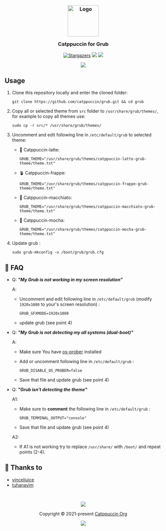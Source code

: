 <h3 align="center">
	<img src="https://raw.githubusercontent.com/catppuccin/catppuccin/dev/assets/logos/exports/1544x1544_circle.png" width="100" alt="Logo"/><br/>
	<img src="https://raw.githubusercontent.com/catppuccin/catppuccin/dev/assets/misc/transparent.png" height="30" width="0px"/>
	Catppuccin for Grub
	<img src="https://raw.githubusercontent.com/catppuccin/catppuccin/dev/assets/misc/transparent.png" height="30" width="0px"/>
</h3>
<p align="center">
    <a href="https://github.com/catppuccin/grub/stargazers"><img alt="Stargazers" src="https://img.shields.io/github/stars/catppuccin/grub?style=for-the-badge&logo=starship&color=B4BEFE&logoColor=CDD6F4&labelColor=313244"></a>
    <a href="https://github.com/catppuccin/grub/issues"><img src="https://img.shields.io/github/issues/catppuccin/grub?colorA=313244&colorB=FAB387&style=for-the-badge"></a>
    <a href="https://github.com/catppuccin/grub/contributors"><img src="https://img.shields.io/github/contributors/catppuccin/grub?colorA=313244&colorB=A6E3A1&style=for-the-badge"></a>
</p>


<p align="center">
  <img src="https://github.com/catppuccin/grub/raw/main/assets/cat-grub.png"/>
</p>

## Usage

1. Clone this repository locally and enter the cloned folder:
   
   ```shell
   git clone https://github.com/catppuccin/grub.git && cd grub
   ```

2. Copy all or selected theme from `src` folder to `/usr/share/grub/themes/`, for example to copy all themes use:
   
   ```shell
   sudo cp -r src/* /usr/share/grub/themes/
   ```
3. Uncomment and edit following line in `/etc/default/grub` to selected theme:
    - 🌻 Catppuccin-latte:
   
      ```shell
      GRUB_THEME="/usr/share/grub/themes/catppuccin-latte-grub-theme/theme.txt"
      ```
    - 🪴 Catppuccin-frappe:
   
      ```shell
      GRUB_THEME="/usr/share/grub/themes/catppuccin-frappe-grub-theme/theme.txt"
      ```
    - 🌺 Catppuccin-macchiato:
   
      ```shell
      GRUB_THEME="/usr/share/grub/themes/catppuccin-macchiato-grub-theme/theme.txt"
      ```
    - 🌿 Catppuccin-mocha:
   
      ```shell
      GRUB_THEME="/usr/share/grub/themes/catppuccin-mocha-grub-theme/theme.txt"
      ```

4. Update grub :
   
   ```shell
   sudo grub-mkconfig -o /boot/grub/grub.cfg
   ```

## 🙋 FAQ

- Q: **_"My Grub is not working in my screen resolution"_**
  
  A: 
  - Uncomment and edit following line in `/etc/default/grub` (modify `1920x1080` to your's screen resolution) : 
  
     ```shell
     GRUB_GFXMODE=1920x1080
     ```
  - update grub (see point 4)
  
- Q: **_"My Grub is not detecting my all systems (dual-boot)"_**
  
  A: 
  - Make sure You have [os-prober](https://joeyh.name/code/os-prober/) installed
  
  - Add or uncomment following line in `/etc/default/grub` :
  
     ```shell
     GRUB_DISABLE_OS_PROBER=false
     ```
  - Save that file and update grub (see point 4)
  
- Q: **_"Grub isn't detecting the theme"_**

  A1: 
  - Make sure to **comment** the following line in `/etc/default/grub` :
  
     ```
     GRUB_TERMINAL_OUTPUT="console"
     ```
  - Save that file and update grub (see point 4)
  
  A2:
  - If A1 is not working try to replace `/usr/share/` with `/boot/` and repeat points (2-4).
  
## 💝 Thanks to

- [vinceliuice](https://github.com/vinceliuice/grub2-themes)
- [tuhanayim](https://github.com/tuhanayim)

&nbsp;

<p align="center"><img src="https://raw.githubusercontent.com/catppuccin/catppuccin/dev/assets/footers/gray0_ctp_on_line.svg?sanitize=true" /></p>
<p align="center">Copyright &copy; 2021-present <a href="https://github.com/catppuccin" target="_blank">Catppuccin Org</a>
<p align="center"><a href="https://github.com/catppuccin/catppuccin/blob/main/LICENSE"><img src="https://img.shields.io/static/v1.svg?style=for-the-badge&label=License&message=MIT&logoColor=CDD6F4&colorA=313244&colorB=B4BEFE"/></a></p>
